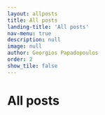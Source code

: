 ```yaml
---
layout: allposts
title: All posts
landing-title: 'All posts'
nav-menu: true
description: null
image: null
author: Georgios Papadopoulos
order: 2
show_tile: false
---
```


<h1>All posts</h1>
